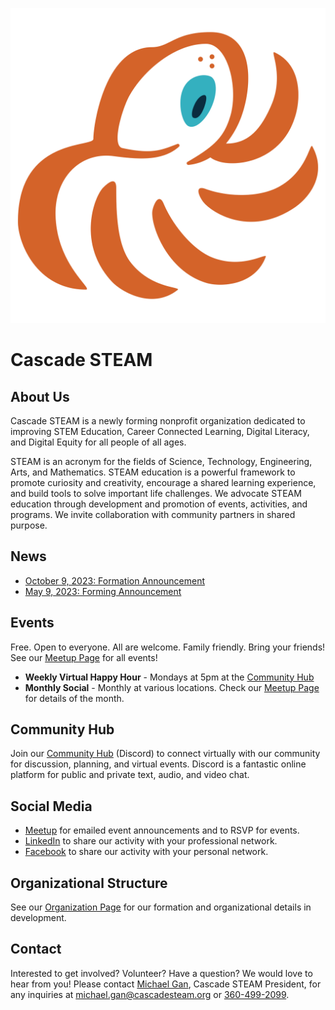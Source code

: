 <style>
  .header {
    display: none;
  }
  .footer {
    display: none;
  }
</style>

[![Cascade STEAM Mark](/assets/images/Cascade_STEAM_mark_primary.svg)](https://cascadesteam.org)

# Cascade STEAM

## About Us
Cascade STEAM is a newly forming nonprofit organization dedicated to improving STEM Education, Career Connected Learning, Digital Literacy, and Digital Equity for all people of all ages.

STEAM is an acronym for the fields of Science, Technology, Engineering, Arts, and Mathematics. STEAM education is a powerful framework to promote curiosity and creativity, encourage a shared learning experience, and build tools to solve important life challenges. We advocate STEAM education through development and promotion of events, activities, and programs. We invite collaboration with community partners in shared purpose.

## News
- [October 9, 2023: Formation Announcement](/news-2023-10-09.md)
- [May 9, 2023: Forming Announcement](/news-2023-05-09.md)

## Events
Free. Open to everyone. All are welcome. Family friendly. Bring your friends! See our [Meetup Page](https://meetup.com/cascadesteam) for all events!

- **Weekly Virtual Happy Hour** - Mondays at 5pm at the [Community Hub](http://discord.cascadesteam.org)
- **Monthly Social** - Monthly at various locations. Check our [Meetup Page](https://meetup.com/cascadesteam) for details of the month.

## Community Hub
Join our [Community Hub](http://discord.cascadesteam.org) (Discord) to connect virtually with our community for discussion, planning, and virtual events. Discord is a fantastic online platform for public and private text, audio, and video chat.

## Social Media
- [Meetup](https://meetup.com/cascadesteam) for emailed event announcements and to RSVP for events.
- [LinkedIn](https://linkedin.com/company/cascadesteam) to share our activity with your professional network.
- [Facebook](https://facebook.com/cascadesteam) to share our activity with your personal network.

## Organizational Structure
See our [Organization Page](/organization.md) for our formation and organizational details in development.

## Contact
Interested to get involved? Volunteer? Have a question? We would love to hear from you! Please contact [Michael Gan](https://www.linkedin.com/in/michaelbgan), Cascade STEAM President, for any inquiries at [michael.gan@cascadesteam.org](mailto:michael.gan@cascadesteam.org) or [360-499-2099](tel:3604992099).
